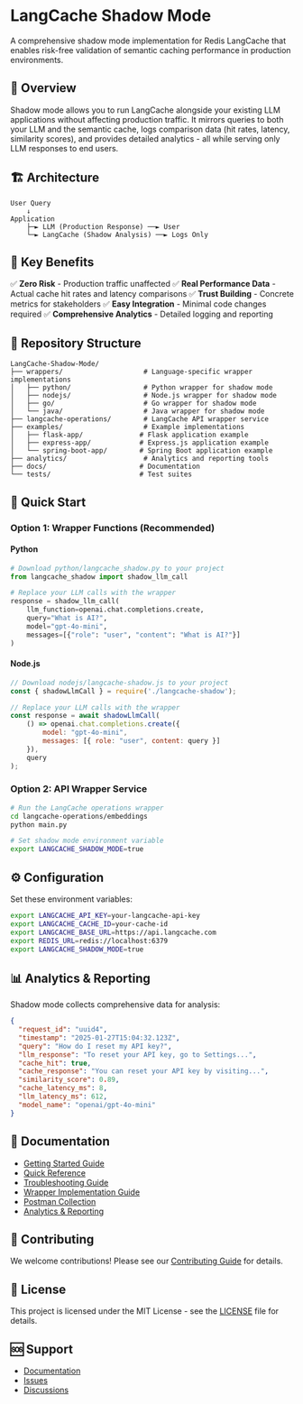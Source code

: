 # LangCache Shadow Mode

A comprehensive shadow mode implementation for Redis LangCache that enables risk-free validation of semantic caching performance in production environments.

## 🎯 Overview

Shadow mode allows you to run LangCache alongside your existing LLM applications without affecting production traffic. It mirrors queries to both your LLM and the semantic cache, logs comparison data (hit rates, latency, similarity scores), and provides detailed analytics - all while serving only LLM responses to end users.

## 🏗️ Architecture

```
User Query
    ↓
Application
    ├─► LLM (Production Response) ──► User
    └─► LangCache (Shadow Analysis) ──► Logs Only
```

## 🌟 Key Benefits

✅ **Zero Risk** - Production traffic unaffected
✅ **Real Performance Data** - Actual cache hit rates and latency comparisons
✅ **Trust Building** - Concrete metrics for stakeholders
✅ **Easy Integration** - Minimal code changes required
✅ **Comprehensive Analytics** - Detailed logging and reporting

## 📁 Repository Structure

```
LangCache-Shadow-Mode/
├── wrappers/                    # Language-specific wrapper implementations
│   ├── python/                  # Python wrapper for shadow mode
│   ├── nodejs/                  # Node.js wrapper for shadow mode
│   ├── go/                      # Go wrapper for shadow mode
│   └── java/                    # Java wrapper for shadow mode
├── langcache-operations/        # LangCache API wrapper service
├── examples/                    # Example implementations
│   ├── flask-app/              # Flask application example
│   ├── express-app/            # Express.js application example
│   └── spring-boot-app/        # Spring Boot application example
├── analytics/                   # Analytics and reporting tools
├── docs/                       # Documentation
└── tests/                      # Test suites
```

## 🚀 Quick Start

### Option 1: Wrapper Functions (Recommended)

#### Python
```python
# Download python/langcache_shadow.py to your project
from langcache_shadow import shadow_llm_call

# Replace your LLM calls with the wrapper
response = shadow_llm_call(
    llm_function=openai.chat.completions.create,
    query="What is AI?",
    model="gpt-4o-mini",
    messages=[{"role": "user", "content": "What is AI?"}]
)
```

#### Node.js
```javascript
// Download nodejs/langcache-shadow.js to your project
const { shadowLlmCall } = require('./langcache-shadow');

// Replace your LLM calls with the wrapper
const response = await shadowLlmCall(
    () => openai.chat.completions.create({
        model: "gpt-4o-mini",
        messages: [{ role: "user", content: query }]
    }),
    query
);
```

### Option 2: API Wrapper Service

```bash
# Run the LangCache operations wrapper
cd langcache-operations/embeddings
python main.py

# Set shadow mode environment variable
export LANGCACHE_SHADOW_MODE=true
```

## ⚙️ Configuration

Set these environment variables:

```bash
export LANGCACHE_API_KEY=your-langcache-api-key
export LANGCACHE_CACHE_ID=your-cache-id
export LANGCACHE_BASE_URL=https://api.langcache.com
export REDIS_URL=redis://localhost:6379
export LANGCACHE_SHADOW_MODE=true
```

## 📊 Analytics & Reporting

Shadow mode collects comprehensive data for analysis:

```json
{
  "request_id": "uuid4",
  "timestamp": "2025-01-27T15:04:32.123Z",
  "query": "How do I reset my API key?",
  "llm_response": "To reset your API key, go to Settings...",
  "cache_hit": true,
  "cache_response": "You can reset your API key by visiting...",
  "similarity_score": 0.89,
  "cache_latency_ms": 8,
  "llm_latency_ms": 612,
  "model_name": "openai/gpt-4o-mini"
}
```

## 📖 Documentation

- [Getting Started Guide](docs/getting-started.md)
- [Quick Reference](docs/quick-reference.md)
- [Troubleshooting Guide](docs/troubleshooting.md)
- [Wrapper Implementation Guide](docs/wrappers.md)
- [Postman Collection](docs/postman-collection.json)
- [Analytics & Reporting](docs/analytics.md)

## 🤝 Contributing

We welcome contributions! Please see our [Contributing Guide](CONTRIBUTING.md) for details.

## 📄 License

This project is licensed under the MIT License - see the [LICENSE](LICENSE) file for details.

## 🆘 Support

- [Documentation](docs/)
- [Issues](https://github.com/redis/langcache-shadow-mode/issues)
- [Discussions](https://github.com/redis/langcache-shadow-mode/discussions)
